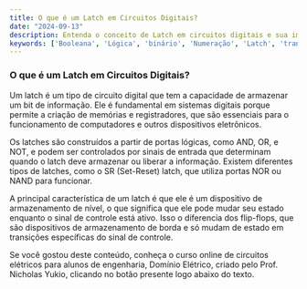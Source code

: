 ```yaml
---
title: O que é um Latch em Circuitos Digitais?
date: "2024-09-13"
description: Entenda o conceito de Latch em circuitos digitais e sua importância na engenharia elétrica.
keywords: ['Booleana', 'Lógica', 'binário', 'Numeração', 'Latch', 'transistor', 'número']
---
```


### O que é um Latch em Circuitos Digitais?

Um latch é um tipo de circuito digital que tem a capacidade de armazenar um bit de informação. Ele é fundamental em sistemas digitais porque permite a criação de memórias e registradores, que são essenciais para o funcionamento de computadores e outros dispositivos eletrônicos. 

Os latches são construídos a partir de portas lógicas, como AND, OR, e NOT, e podem ser controlados por sinais de entrada que determinam quando o latch deve armazenar ou liberar a informação. Existem diferentes tipos de latches, como o SR (Set-Reset) latch, que utiliza portas NOR ou NAND para funcionar.

A principal característica de um latch é que ele é um dispositivo de armazenamento de nível, o que significa que ele pode mudar seu estado enquanto o sinal de controle está ativo. Isso o diferencia dos flip-flops, que são dispositivos de armazenamento de borda e só mudam de estado em transições específicas do sinal de controle.

Se você gostou deste conteúdo, conheça o curso online de circuitos elétricos para alunos de engenharia, Domínio Elétrico, criado pelo Prof. Nicholas Yukio, clicando no botão presente logo abaixo do texto.